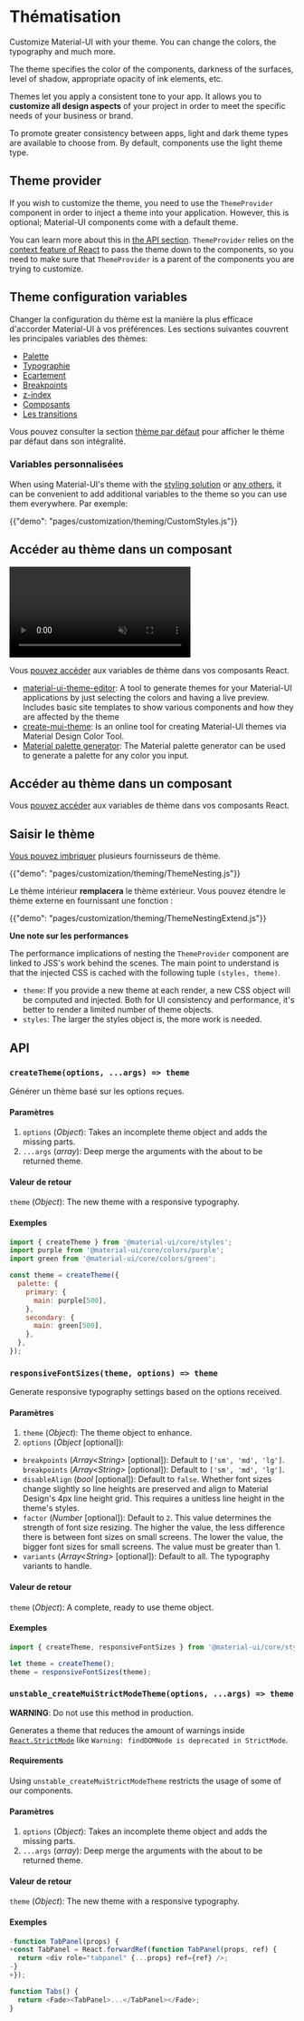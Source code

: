 # Thématisation

<p class="description">Customize Material-UI with your theme. You can change the colors, the typography and much more.</p>

The theme specifies the color of the components, darkness of the surfaces, level of shadow, appropriate opacity of ink elements, etc.

Themes let you apply a consistent tone to your app. It allows you to **customize all design aspects** of your project in order to meet the specific needs of your business or brand.

To promote greater consistency between apps, light and dark theme types are available to choose from. By default, components use the light theme type.

## Theme provider

If you wish to customize the theme, you need to use the `ThemeProvider` component in order to inject a theme into your application. However, this is optional; Material-UI components come with a default theme.

You can learn more about this in [the API section](/styles/api/#themeprovider). `ThemeProvider` relies on the [context feature of React](https://reactjs.org/docs/context.html) to pass the theme down to the components, so you need to make sure that `ThemeProvider` is a parent of the components you are trying to customize.

## Theme configuration variables

Changer la configuration du thème est la manière la plus efficace d'accorder Material-UI à vos préférences. Les sections suivantes couvrent les principales variables des thèmes:

- [Palette](/customization/palette/)
- [Typographie](/customization/typography/)
- [Ecartement](/customization/spacing/)
- [Breakpoints](/customization/breakpoints/)
- [z-index](/customization/z-index/)
- [Composants](/customization/theme-components/)
- [Les transitions](/customization/transitions/)

Vous pouvez consulter la section [thème par défaut](/customization/default-theme/) pour afficher le thème par défaut dans son intégralité.

### Variables personnalisées

When using Material-UI's theme with the [styling solution](/styles/basics/) or [any others](/guides/interoperability/#themeprovider), it can be convenient to add additional variables to the theme so you can use them everywhere. Par exemple:

{{"demo": "pages/customization/theming/CustomStyles.js"}}

## Accéder au thème dans un composant

<video autoPlay muted loop width="320">
  <source src="/static/studies.mp4" type="video/mp4" >
</video>

Vous [pouvez accéder](/styles/advanced/#accessing-the-theme-in-a-component) aux variables de thème dans vos composants React.

- [material-ui-theme-editor](https://in-your-saas.github.io/material-ui-theme-editor/): A tool to generate themes for your Material-UI applications by just selecting the colors and having a live preview. Includes basic site templates to show various components and how they are affected by the theme
- [create-mui-theme](https://react-theming.github.io/create-mui-theme/): Is an online tool for creating Material-UI themes via Material Design Color Tool.
- [Material palette generator](https://material.io/inline-tools/color/): The Material palette generator can be used to generate a palette for any color you input.

## Accéder au thème dans un composant

Vous [pouvez accéder](/styles/advanced/#accessing-the-theme-in-a-component) aux variables de thème dans vos composants React.

## Saisir le thème

[Vous pouvez imbriquer](/styles/advanced/#theme-nesting) plusieurs fournisseurs de thème.

{{"demo": "pages/customization/theming/ThemeNesting.js"}}

Le thème intérieur **remplacera** le thème extérieur. Vous pouvez étendre le thème externe en fournissant une fonction :

{{"demo": "pages/customization/theming/ThemeNestingExtend.js"}}

**Une note sur les performances**

The performance implications of nesting the `ThemeProvider` component are linked to JSS's work behind the scenes. The main point to understand is that the injected CSS is cached with the following tuple `(styles, theme)`.

- `theme`: If you provide a new theme at each render, a new CSS object will be computed and injected. Both for UI consistency and performance, it's better to render a limited number of theme objects.
- `styles`: The larger the styles object is, the more work is needed.

## API

### `createTheme(options, ...args) => theme`

Générer un thème basé sur les options reçues.

#### Paramètres

1. `options` (*Object*): Takes an incomplete theme object and adds the missing parts.
2. `...args` (*array*): Deep merge the arguments with the about to be returned theme.

#### Valeur de retour

`theme` (*Object*): The new theme with a responsive typography.

#### Exemples

```js
import { createTheme } from '@material-ui/core/styles';
import purple from '@material-ui/core/colors/purple';
import green from '@material-ui/core/colors/green';

const theme = createTheme({
  palette: {
    primary: {
      main: purple[500],
    },
    secondary: {
      main: green[500],
    },
  },
});
```

### `responsiveFontSizes(theme, options) => theme`

Generate responsive typography settings based on the options received.

#### Paramètres

1. `theme` (*Object*): The theme object to enhance.
2. `options` (*Object* [optional]):

- `breakpoints` (*Array\<String\>* [optional]): Default to `['sm', 'md', 'lg']`. `breakpoints` (*Array\<String\>* [optional]): Default to `['sm', 'md', 'lg']`.
- `disableAlign` (*bool* [optional]): Default to `false`. Whether font sizes change slightly so line heights are preserved and align to Material Design's 4px line height grid. This requires a unitless line height in the theme's styles.
- `factor` (*Number* [optional]): Default to `2`. This value determines the strength of font size resizing. The higher the value, the less difference there is between font sizes on small screens. The lower the value, the bigger font sizes for small screens. The value must be greater than 1.
- `variants` (*Array\<String\>* [optional]): Default to all. The typography variants to handle.

#### Valeur de retour

`theme` (*Object*): A complete, ready to use theme object.

#### Exemples

```js
import { createTheme, responsiveFontSizes } from '@material-ui/core/styles';

let theme = createTheme();
theme = responsiveFontSizes(theme);
```

### `unstable_createMuiStrictModeTheme(options, ...args) => theme`

**WARNING**: Do not use this method in production.

Generates a theme that reduces the amount of warnings inside [`React.StrictMode`](https://reactjs.org/docs/strict-mode.html) like `Warning: findDOMNode is deprecated in StrictMode`.

#### Requirements

Using `unstable_createMuiStrictModeTheme` restricts the usage of some of our components.

#### Paramètres

1. `options` (*Object*): Takes an incomplete theme object and adds the missing parts.
2. `...args` (*array*): Deep merge the arguments with the about to be returned theme.

#### Valeur de retour

`theme` (*Object*): The new theme with a responsive typography.

#### Exemples

```js
-function TabPanel(props) {
+const TabPanel = React.forwardRef(function TabPanel(props, ref) {
  return <div role="tabpanel" {...props} ref={ref} />;
-}
+});

function Tabs() {
  return <Fade><TabPanel>...</TabPanel></Fade>;
}
```
